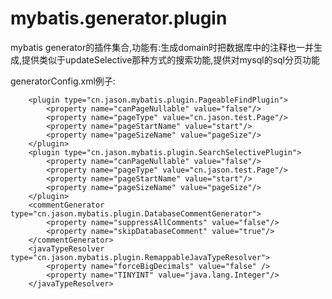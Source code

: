 # mybatis.generator.plugin
mybatis generator的插件集合,功能有:生成domain时把数据库中的注释也一并生成,提供类似于updateSelective那种方式的搜索功能,提供对mysql的sql分页功能

generatorConfig.xml例子:

        <plugin type="cn.jason.mybatis.plugin.PageableFindPlugin">
            <property name="canPageNullable" value="false"/>
            <property name="pageType" value="cn.jason.test.Page"/>
            <property name="pageStartName" value="start"/>
            <property name="pageSizeName" value="pageSize"/>
        </plugin>
        <plugin type="cn.jason.mybatis.plugin.SearchSelectivePlugin">
            <property name="canPageNullable" value="false"/>
            <property name="pageType" value="cn.jason.test.Page"/>
            <property name="pageStartName" value="start"/>
            <property name="pageSizeName" value="pageSize"/>
        </plugin>
        <commentGenerator type="cn.jason.mybatis.plugin.DatabaseCommentGenerator">
            <property name="suppressAllComments" value="false"/>
            <property name="skipDatabaseComment" value="true"/>
        </commentGenerator>
        <javaTypeResolver type="cn.jason.mybatis.plugin.RemappableJavaTypeResolver">
            <property name="forceBigDecimals" value="false" />
            <property name="TINYINT" value="java.lang.Integer"/>
        </javaTypeResolver>